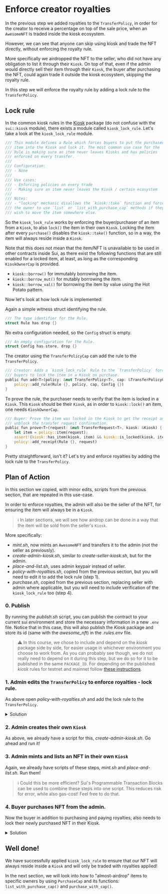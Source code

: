 # Enforce creator royalties

In the previous step we added royalties to the `TransferPolicy`, in order for the creator to receive a percentage on top of the sale price, when an `AwesomeNFT` is traded inside the kiosk ecosystem.

However, we can see that anyone can skip using kiosk and trade the NFT directly, without enforcing the royalty rule. 

More specifically we airdropped the NFT to the seller, who did not have any obligation to list it through their `Kiosk`. On top of that, even if the admin would directly sell their item through their `Kiosk`, the buyer after purchasing the NFT, could again trade it outside the kiosk ecosystem, skipping the royalty rule.

In this step we will enforce the royalty rule by adding a lock rule to the `TransferPolicy`.

## Lock rule

In the common kiosk rules in the [Kiosk](https://github.com/MystenLabs/apps/tree/main/kiosk) package (do not confuse with the `sui::kiosk` module), there exists a module called `kiosk_lock_rule`. Let's take a look at the `kiosk_lock_rule` module.

```rust
/// This module defines a Rule which forces buyers to put the purchased
/// item into the Kiosk and lock it. The most common use case for the
/// Rule is making sure an item never leaves Kiosks and has policies
/// enforced on every transfer.
///
/// Configuration:
/// - None
///
/// Use cases:
/// - Enforcing policies on every trade
/// - Making sure an item never leaves the Kiosk / certain ecosystem
///
/// Notes:
/// - "locking" mechanic disallows the `kiosk::take` function and forces
/// the owner to use `list` or `list_with_purchase_cap` methods if they
/// wish to move the item somewhere else.
```

So the `kiosk_lock_rule` works by enforcing the buyer/purchaser of an item from a `Kiosk`, to also `lock()` the item in their own `Kiosk`.
Locking the item after every `purchase()` disables the `kiosk::take()` function, so in a way, the item will always reside inside a `Kiosk`.

Note that this does not mean that the item/NFT is unavailable to be used in other contracts inside Sui, as there exist the following functions that are still enabled for a locked item, at least, as long as the corresponding `KioskOwnerCap` is provided.
- `kiosk::borrow()` for immutably borrowing the item.
- `kiosk::borrow_mut()` for mutably borrowing the item.
- `kiosk::borrow_val()` for borrowing the item by value using the Hot Potato pattern.

Now let's look at how lock rule is implemented:

Again a simple witness struct identifying the rule.
```rust
/// The type identifier for the Rule.
struct Rule has drop {}
```

No extra configuration needed, so the `Config` struct is empty.
```rust
/// An empty configuration for the Rule.
struct Config has store, drop {}
```

The creator using the `TransferPolicyCap` can add the rule to the `TransferPolicy`.
```rust
/// Creator: Adds a `kiosk_lock_rule` Rule to the `TransferPolicy` forcing
/// buyers to lock the item in a Kiosk on purchase.
public fun add<T>(policy: &mut TransferPolicy<T>, cap: &TransferPolicyCap<T>) {
    policy::add_rule(Rule {}, policy, cap, Config {})
}
```

To prove the rule, the purchaser needs to verify that the item is locked in a `Kiosk`.
This `Kiosk` should be their `Kiosk`, as in order to `kiosk::lock()` an item, one needs `KioskOwnerCap`.
```rust
/// Buyer: Prove the item was locked in the Kiosk to get the receipt and
/// unblock the transfer request confirmation.
public fun prove<T>(request: &mut TransferRequest<T>, kiosk: &Kiosk) {
    let item = policy::item(request);
    assert!(kiosk::has_item(kiosk, item) && kiosk::is_locked(kiosk, item), ENotInKiosk);
    policy::add_receipt(Rule {}, request)
}
```

Pretty straightforward, isn't it? Let's try and enforce royalties by adding the lock rule to the `TransferPolicy`.

## Plan of Action

In this section we copied, with minor edits, scripts from the previous section, that are repeated in this use-case.

In order to enforce royalties, the admin will also be the seller of the NFT, for ensuring the item will always be in a `Kiosk`.

> ℹ️ In later sections, we will see how airdrop can be done in a way that the item will be sold from the seller's `Kiosk`.

More specifically:
- _<span>mint.sh</span>_, now mints an `AwesomeNFT` and transfers it to the admin (not the seller as previously).
- _<span>create-admin-kiosk.sh</span>_, similar to _<span>create-seller-kiosk.sh</span>_, but for the admin.
- _<span>place-and-list.sh</span>_, uses admin keypair instead of seller.
- _<span>policy-with-royalties.sh</span>_, copied from the previous section, but you will need to edit it to add the lock rule (step 1).
- _<span>purchase.sh</span>_, copied from the previous section, replacing seller with admin where applicable, but you will need to include verification of the `kiosk_lock_rule` too (step 4).

### 0. Publish

By running the _<span>publish.sh</span>_ script, you can publish the contract to your current sui environment and store the necessary information in a new `.env` file.
Notice that in this case, this will also publish the _Kiosk_ package and store its id (same with the _awesome_nft_) in the _.rules.env_ file.

> ⚠️  In this course, we chose to include and depend on the _kiosk_ package side by side, for easier usage in whichever environment you choose to work from.
> As you can probably see though, we do not really need to depend on it during this step, but we do so for it to be published in the same `PACKAGE_ID`.
For depending on the published _kiosk_ rules for testnet and mainnet follow [these instructions](https://github.com/MystenLabs/apps/blob/main/kiosk/README.md).

### 1. Admin edits the `TransferPolicy` to enforce royalties - lock rule.

As above open _<span>policy-with-royalties.sh</span>_ and add the lock rule to the `TransferPolicy`.

<details>
<summary>Solution</summary>

Addition of this snippet:
```bash
    --move-call ${RULES_PACKAGE_ID}::kiosk_lock_rule::add \
        $nft_type \
        policy \
        cap \
```

Whole script:
```bash
#!/bin/bash

# Load variables from *.env file
if [ -f .env ] && [ -f .rules.env ]; then
    source .env
    source .rules.env
else
    echo "No .env, or .rules.env file found"
    exit 1
fi
if [ -f .transfer_policy.env ]; then
    echo "Transfer policy already created."
    echo "It is advised to not have more than one transfer policy"
    echo "as the purchaser can freely choose which one to use."
    exit 1
fi

GAS_BUDGET=100_000_000  # 0.1 SUI
ROYALTY_BPS=1000_u16  # 10%

# Switch to admin address
sui client switch --address admin

policy_type="<sui::transfer_policy::TransferPolicy<${PACKAGE_ID}::awesome_nft::AwesomeNFT>>"
nft_type="<${PACKAGE_ID}::awesome_nft::AwesomeNFT>"
# Create a Kiosk, make it personal, and add extension.
policy_res=$(sui client ptb \
    --move-call 0x2::transfer_policy::new \
        $nft_type \
        @$PUBLISHER \
    --assign policy_and_cap \
    --assign policy policy_and_cap.0 \
    --assign cap policy_and_cap.1 \
    --move-call $RULES_PACKAGE_ID::royalty_rule::add \
        $nft_type \
        policy \
        cap \
        $ROYALTY_BPS \
        0 \
    --move-call ${RULES_PACKAGE_ID}::kiosk_lock_rule::add \
        $nft_type \
        policy \
        cap \
    --transfer-objects [cap] @$ADMIN_ADDRESS \
    --move-call \
        0x2::transfer::public_share_object \
        $policy_type \
        policy \
    --gas-budget $GAS_BUDGET \
    --json)

# Parse Kiosk's and KioskOwnerCap's ids from the response
TRANSFER_POLICY_ID=$(echo "$policy_res" | jq -r '.objectChanges[] | select(.type == "created") | select(.objectType | contains("2::transfer_policy::TransferPolicy<")).objectId')
TRANSFER_POLICY_CAP_ID=$(echo "$policy_res" | jq -r '.objectChanges[] | select(.type == "created") | select(.objectType | contains("2::transfer_policy::TransferPolicyCap<")).objectId')

# Save the TransferPolicy's and TransferPolicyCap's ids in a file
cat > .transfer_policy.env <<-TRANSFER_POLICY_ENV
TRANSFER_POLICY_ID=$TRANSFER_POLICY_ID
TRANSFER_POLICY_CAP_ID=$TRANSFER_POLICY_CAP_ID

TRANSFER_POLICY_ENV
```
</details>

### 2. Admin creates their own `Kiosk`

As above, we already have a script for this, _<span>create-admin-kiosk.sh</span>_. Go ahead and run it!

### 3. Admin mints and lists an NFT in their own `Kiosk`

Again, we already have scripts of these steps, _<span>mint.sh</span>_ and _<span>place-and-list.sh</span>_. Run them!

> ℹ️ Could this be more efficient? Sui's Programmable Transaction Blocks can be used to combine these steps into one script. This reduces risk for error, while also gas-cost! Feel free to do that.

### 4. Buyer purchases NFT from the admin.

Now the buyer in addition to purchasing and paying royalties, also needs to lock their newly purchased NFT in their Kiosk.


<details>
<summary>Solution</summary>

#### 1. Create a kiosk for buyer: Simply copy the _<span>create-admin-kiosk.sh</span>_ script and replace the below:
1. `sui client switch --address admin` with `sui client switch --address buyer`.
2.   
```bash
cat > .admin.kiosk.env <<-KIOSK_ENV
ADMIN_KIOSK_ID=$KIOSK_ID
ADMIN_KIOSK_CAP_ID=$KIOSK_CAP_ID

KIOSK_ENV
```
with
```bash
cat > .buyer.kiosk.env <<-KIOSK_ENV
BUYER_KIOSK_ID=$KIOSK_ID
BUYER_KIOSK_CAP_ID=$KIOSK_CAP_ID

KIOSK_ENV
```
#### 2. Purchase the NFT:

1. Include .buyer.kiosk.env previously created:
```bash
# Load variables from *.env files
if [ -f .env ] && [ -f .nft.env ] && [ -f .admin.kiosk.env ] && [ -f .buyer.kiosk.env ] && [ -f .transfer_policy.env ] && [ -f .rules.env ]; then
    source .env
    source .nft.env
    source .admin.kiosk.env
    source .buyer.kiosk.env
    source .transfer_policy.env
    source .rules.env
else
    echo "No .env, .nft.env, .admin.kiosk.env, .buyer.kiosk.env, .transfer_policy.env, or .rules.env file found"
    exit 1
fi
```

2. Insertion of this snippet:
```bash
    --move-call 0x2::kiosk::lock \
        $nft_type \
        @$BUYER_KIOSK_ID \
        @$BUYER_KIOSK_CAP_ID \
        @$TRANSFER_POLICY_ID \
        nft \
    --move-call ${RULES_PACKAGE_ID}::kiosk_lock_rule::prove \
        $nft_type \
        request \
        @$BUYER_KIOSK_ID \
```

Whole file:
```bash
#!/bin/bash

# Load variables from *.env files
if [ -f .env ] && [ -f .nft.env ] && [ -f .admin.kiosk.env ] && [ -f .buyer.kiosk.env ] && [ -f .transfer_policy.env ] && [ -f .rules.env ]; then
    source .env
    source .nft.env
    source .admin.kiosk.env
    source .buyer.kiosk.env
    source .transfer_policy.env
    source .rules.env
else
    echo "No .env, .nft.env, .admin.kiosk.env, .buyer.kiosk.env, .transfer_policy.env, or .rules.env file found"
    exit 1
fi

GAS_BUDGET=5_600_000_000  # 5.6 SUI

# Switch to buyer address
sui client switch --address buyer

nft_type="<${PACKAGE_ID}::awesome_nft::AwesomeNFT>"
# Split the gas coin into 2 new coins, 5 SUI for purchase and 0.5 SUI for royalties.
# Then normally use kiosk::purchase with the 5 SUI coin.
# Then use royalty_rule::pay with the 0.5 SUI coin.
# Lastly lock the item in our Kiosk as buyer,
# before confirming the request with transfer_policy::confirm_request.
sui client ptb \
    --split-coins gas [5_000_000_000, 500_000_000] \
    --assign payment \
    --move-call \
    0x2::kiosk::purchase \
        $nft_type \
        @$ADMIN_KIOSK_ID \
        @$NFT_ID \
        payment.0 \
    --assign purchase \
    --assign nft purchase.0 \
    --assign request purchase.1 \
    --move-call ${RULES_PACKAGE_ID}::royalty_rule::pay \
        $nft_type \
        @$TRANSFER_POLICY_ID \
        request \
        payment.1 \
    --move-call 0x2::kiosk::lock \
        $nft_type \
        @$BUYER_KIOSK_ID \
        @$BUYER_KIOSK_CAP_ID \
        @$TRANSFER_POLICY_ID \
        nft \
    --move-call ${RULES_PACKAGE_ID}::kiosk_lock_rule::prove \
        $nft_type \
        request \
        @$BUYER_KIOSK_ID \
    --move-call \
    0x2::transfer_policy::confirm_request \
        $nft_type \
        @$TRANSFER_POLICY_ID \
        request \
    --gas-budget $GAS_BUDGET \
    --summary

```
</details>


## Well done!

We have successfully applied `kiosk_lock_rule` to ensure that our NFT will always reside inside a `Kiosk` and will only be traded with royalties applied!

In the next section, we will look into how to "almost-airdrop" items to specific owners by using `PurchaseCap` and its functions: `list_with_purchase_cap()` and `purchase_with_cap()`.
